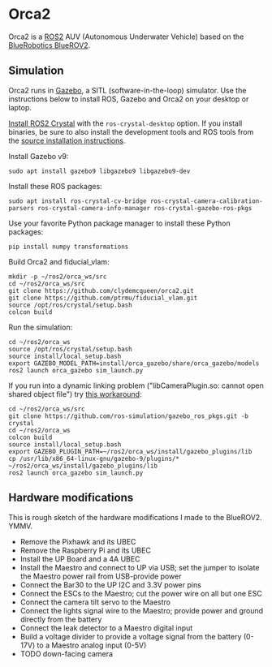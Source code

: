 # Orca2 #

Orca2 is a [ROS2](http://www.ros.org/) AUV (Autonomous Underwater Vehicle) based on the
[BlueRobotics BlueROV2](https://www.bluerobotics.com/store/rov/bluerov2/).

## Simulation

Orca2 runs in [Gazebo](http://gazebosim.org/), a SITL (software-in-the-loop) simulator.
Use the instructions below to install ROS, Gazebo and Orca2 on your desktop or laptop.

[Install ROS2 Crystal](https://index.ros.org/doc/ros2/Installation/)
with the `ros-crystal-desktop` option.
If you install binaries, be sure to also install the development tools and ROS tools from the
[source installation instructions](https://index.ros.org/doc/ros2/Installation/Linux-Development-Setup/).

Install Gazebo v9:
~~~
sudo apt install gazebo9 libgazebo9 libgazebo9-dev
~~~

Install these ROS packages:
~~~
sudo apt install ros-crystal-cv-bridge ros-crystal-camera-calibration-parsers ros-crystal-camera-info-manager ros-crystal-gazebo-ros-pkgs
~~~

Use your favorite Python package manager to install these Python packages:
~~~
pip install numpy transformations
~~~

Build Orca2 and fiducial_vlam:
~~~
mkdir -p ~/ros2/orca_ws/src
cd ~/ros2/orca_ws/src
git clone https://github.com/clydemcqueen/orca2.git
git clone https://github.com/ptrmu/fiducial_vlam.git
source /opt/ros/crystal/setup.bash
colcon build
~~~

Run the simulation:
~~~
cd ~/ros2/orca_ws
source /opt/ros/crystal/setup.bash
source install/local_setup.bash
export GAZEBO_MODEL_PATH=install/orca_gazebo/share/orca_gazebo/models
ros2 launch orca_gazebo sim_launch.py
~~~

If you run into a dynamic linking problem ("libCameraPlugin.so: cannot open shared object file")
try [this workaround](https://answers.ros.org/question/313761/camera-plugin-failed-to-load-on-crystal/):
~~~
cd ~/ros2/orca_ws/src
git clone https://github.com/ros-simulation/gazebo_ros_pkgs.git -b crystal
cd ~/ros2/orca_ws
colcon build
source install/local_setup.bash
export GAZEBO_PLUGIN_PATH=~/ros2/orca_ws/install/gazebo_plugins/lib
cp /usr/lib/x86_64-linux-gnu/gazebo-9/plugins/* ~/ros2/orca_ws/install/gazebo_plugins/lib
ros2 launch orca_gazebo sim_launch.py
~~~

## Hardware modifications

This is rough sketch of the hardware modifications I made to the BlueROV2. YMMV.

* Remove the Pixhawk and its UBEC
* Remove the Raspberry Pi and its UBEC
* Install the UP Board and a 4A UBEC
* Install the Maestro and connect to UP via USB; set the jumper to isolate the Maestro power rail from USB-provide power
* Connect the Bar30 to the UP I2C and 3.3V power pins
* Connect the ESCs to the Maestro; cut the power wire on all but one ESC
* Connect the camera tilt servo to the Maestro
* Connect the lights signal wire to the Maestro; provide power and ground directly from the battery
* Connect the leak detector to a Maestro digital input
* Build a voltage divider to provide a voltage signal from the battery (0-17V) to a Maestro analog input (0-5V)
* TODO down-facing camera
